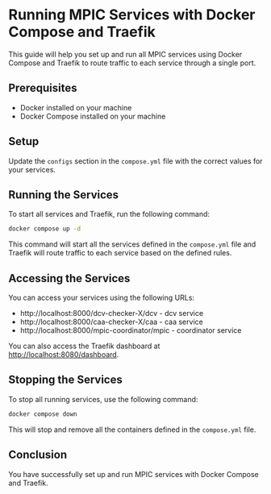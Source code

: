 # Running MPIC Services with Docker Compose and Traefik

This guide will help you set up and run all MPIC services using Docker Compose and Traefik to route traffic to each service through a single port.

## Prerequisites

- Docker installed on your machine
- Docker Compose installed on your machine

## Setup

Update the `configs` section in the `compose.yml` file with the correct values for your services.

## Running the Services

To start all services and Traefik, run the following command:

```sh
docker compose up -d
```

This command will start all the services defined in the `compose.yml` file and Traefik will route traffic to each service based on the defined rules.

## Accessing the Services

You can access your services using the following URLs:

- http://localhost:8000/dcv-checker-X/dcv - dcv service
- http://localhost:8000/caa-checker-X/caa - caa service
- http://localhost:8000/mpic-coordinator/mpic - coordinator service

You can also access the Traefik dashboard at [http://localhost:8080/dashboard](http://localhost:8080/dashboard).

## Stopping the Services

To stop all running services, use the following command:

```sh
docker compose down
```

This will stop and remove all the containers defined in the `compose.yml` file.

## Conclusion

You have successfully set up and run MPIC services with Docker Compose and Traefik.